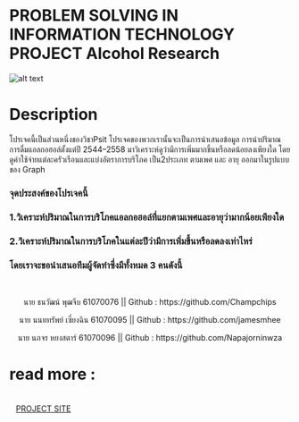 # PROBLEM SOLVING IN INFORMATION TECHNOLOGY PROJECT Alcohol Research
![alt text](https://www.underagesales.co.uk/user/Alcohol%20Icon_Grey%20Text.jpg)
# Description 
โปรเจคนี้เป็นส่วนหนึ่งของวิชาPsit
โปรเจคของพวกเรานั้นจะเป็นการนำเสนอข้อมูล การนำปริมาณการดื่มแอลกอฮอล์ตั้งแต่ปี 2544–2558 มาวิเคราะห์ดูว่ามีการเพิ่มมากขึ้นหรือลดน้อยลงเพียงใด โดยดูค่าใช้จ่ายแต่ละครัวเรือนและแบ่งอัตราการบริโภค เป็น2ประเภท ตามเพศ และ อายุ ออกมาในรูปแบบของ Graph<br />
<h3>จุดประสงค์ของโปรเจคนี้</h3>
<h3>1.วิเคราะห์ปริมาณในการบริโภคแอลกอฮอล์ที่แยกตามเพศและอายุว่ามากน้อยเพียงใด</h3>
<h3>2.วิเคราะห์ปริมาณในการบริโภคในแต่ละปีว่ามีการเพิ่มขึ้นหรือลดลงเท่าไหร่</h3>
<h3>โดยเราจะขอนำเสนอทีมผู้จัดทำซึ่งมีทั้งหมด 3 คนดังนี้</h3><br />
<th><p align="center">นาย ธนวัฒน์ พุฒจีบ 61070076 || Github : https://github.com/Champchips<br /></p></th> 
<th><p align="center">นาย นนททรัพย์ เซี่ยงฉิน 61070095 || Github : https://github.com/jamesmhee<br /></p></th> 
<th><p align="center">นาย นภจร หยงสตาร์ 61070096 || Github : https://github.com/Napajorninwza<br /></p></th>
<h1>read more :</h1><br />
&nbsp;&nbsp; <a href="https://it61070095.000webhostapp.com/?fbclid=IwAR2epUpgKNp04wj_-7iQdDBHmM7K6ifXY_3Xs8Ue5AKM4tFoEM1Rz5Fsnqw"> PROJECT SITE </a><br />
